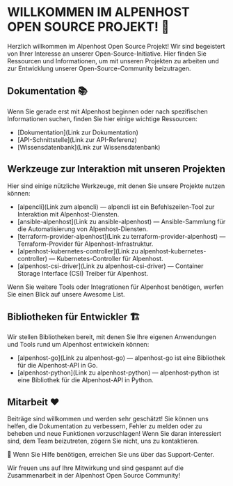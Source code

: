 # WILLKOMMEN IM ALPENHOST OPEN SOURCE PROJEKT! 🚀

Herzlich willkommen im Alpenhost Open Source Projekt! Wir sind begeistert von Ihrer Interesse an unserer Open-Source-Initiative. Hier finden Sie Ressourcen und Informationen, um mit unseren Projekten zu arbeiten und zur Entwicklung unserer Open-Source-Community beizutragen.

## Dokumentation 📚

Wenn Sie gerade erst mit Alpenhost beginnen oder nach spezifischen Informationen suchen, finden Sie hier einige wichtige Ressourcen:

- [Dokumentation](Link zur Dokumentation)
- [API-Schnittstelle](Link zur API-Referenz)
- [Wissensdatenbank](Link zur Wissensdatenbank)

## Werkzeuge zur Interaktion mit unseren Projekten 

Hier sind einige nützliche Werkzeuge, mit denen Sie unsere Projekte nutzen können:

- [alpencli](Link zum alpencli) — alpencli ist ein Befehlszeilen-Tool zur Interaktion mit Alpenhost-Diensten.
- [ansible-alpenhost](Link zu ansible-alpenhost) — Ansible-Sammlung für die Automatisierung von Alpenhost-Diensten.
- [terraform-provider-alpenhost](Link zu terraform-provider-alpenhost) — Terraform-Provider für Alpenhost-Infrastruktur.
- [alpenhost-kubernetes-controller](Link zu alpenhost-kubernetes-controller) — Kubernetes-Controller für Alpenhost.
- [alpenhost-csi-driver](Link zu alpenhost-csi-driver) — Container Storage Interface (CSI) Treiber für Alpenhost.

Wenn Sie weitere Tools oder Integrationen für Alpenhost benötigen, werfen Sie einen Blick auf unsere Awesome List.

## Bibliotheken für Entwickler 🏗️

Wir stellen Bibliotheken bereit, mit denen Sie Ihre eigenen Anwendungen und Tools rund um Alpenhost entwickeln können:

- [alpenhost-go](Link zu alpenhost-go) — alpenhost-go ist eine Bibliothek für die Alpenhost-API in Go.
- [alpenhost-python](Link zu alpenhost-python) — alpenhost-python ist eine Bibliothek für die Alpenhost-API in Python.

## Mitarbeit ❤️

Beiträge sind willkommen und werden sehr geschätzt! Sie können uns helfen, die Dokumentation zu verbessern, Fehler zu melden oder zu beheben und neue Funktionen vorzuschlagen! Wenn Sie daran interessiert sind, dem Team beizutreten, zögern Sie nicht, uns zu kontaktieren.

🙋 Wenn Sie Hilfe benötigen, erreichen Sie uns über das Support-Center.


Wir freuen uns auf Ihre Mitwirkung und sind gespannt auf die Zusammenarbeit in der Alpenhost Open Source Community!
